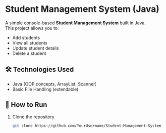 # Student Management System (Java)

A simple console-based **Student Management System** built in Java.  
This project allows you to:
- Add students
- View all students
- Update student details
- Delete a student

## 🛠️ Technologies Used
- Java (OOP concepts, ArrayList, Scanner)
- Basic File Handling (extendable)

## 🚀 How to Run
1. Clone the repository  
   ```bash
   git clone https://github.com/YourUsername/Student-Management-System-Java.git
